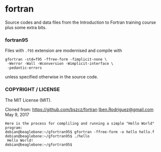 fortran
=======

Source codes and data files from the Introduction to Fortran training course plus some extra bits.

### fortran95

Files with `.f95` extension are modernised and compile with

    gfortran -std=f95 -ffree-form -fimplicit-none \
     -Werror -Wall -Wconversion -Wimplicit-interface \
     -pedantic-errors

unless specified otherwise in the source code.

### COPYRIGHT / LICENSE

The MIT License (MIT).

Cloned from: https://github.com/bszcz/fortran
Iben.Rodriguez@gmail.com 
May 9, 2017

    Here is the process for compliling and running a simple "Hello World" program: 
    debian@beaglebone:~/gfortran95$ gfortran -ffree-form -o hello hello.f
    debian@beaglebone:~/gfortran95$ ./hello
     Hello World!
    debian@beaglebone:~/gfortran95$

